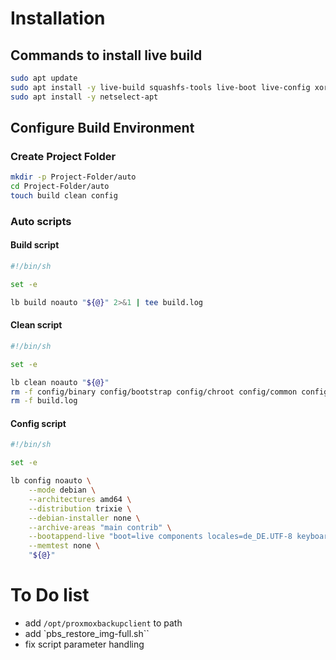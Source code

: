 # Installation

## Commands to install live build

```bash
sudo apt update
sudo apt install -y live-build squashfs-tools live-boot live-config xorriso isolinux
sudo apt install -y netselect-apt
```

## Configure Build Environment

### Create Project Folder

```bash
mkdir -p Project-Folder/auto
cd Project-Folder/auto
touch build clean config
```

### Auto scripts

#### Build script

```bash
#!/bin/sh

set -e

lb build noauto "${@}" 2>&1 | tee build.log
```

#### Clean script

```bash
#!/bin/sh

set -e

lb clean noauto "${@}"
rm -f config/binary config/bootstrap config/chroot config/common config/source
rm -f build.log
```

#### Config script

```bash
#!/bin/sh

set -e

lb config noauto \
    --mode debian \
    --architectures amd64 \
    --distribution trixie \
    --debian-installer none \
    --archive-areas "main contrib" \
    --bootappend-live "boot=live components locales=de_DE.UTF-8 keyboard-layouts=de timezone=Europe/Berlin hostname=PBClive username=debian" \
    --memtest none \
    "${@}"
```




# To Do list

- add `/opt/proxmoxbackupclient` to path
- add `pbs_restore_img-full.sh``
- fix script parameter handling

